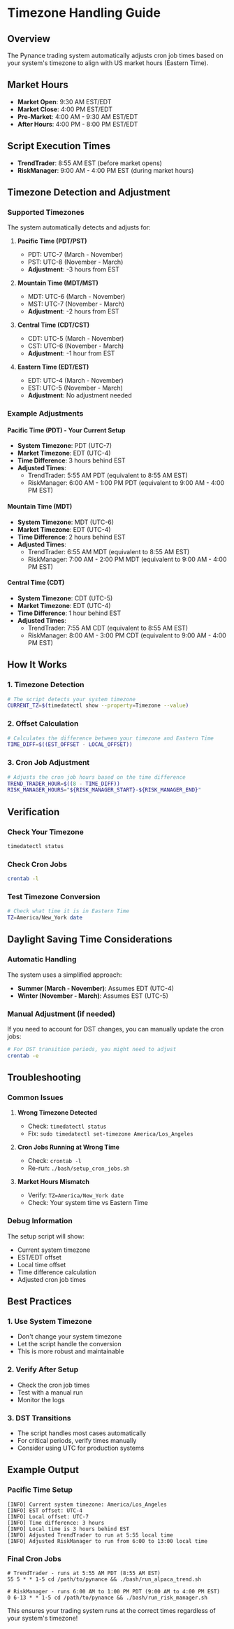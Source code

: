 # Timezone Handling Guide

## Overview
The Pynance trading system automatically adjusts cron job times based on your system's timezone to align with US market hours (Eastern Time).

## Market Hours
- **Market Open**: 9:30 AM EST/EDT
- **Market Close**: 4:00 PM EST/EDT
- **Pre-Market**: 4:00 AM - 9:30 AM EST/EDT
- **After Hours**: 4:00 PM - 8:00 PM EST/EDT

## Script Execution Times
- **TrendTrader**: 8:55 AM EST (before market opens)
- **RiskManager**: 9:00 AM - 4:00 PM EST (during market hours)

## Timezone Detection and Adjustment

### Supported Timezones
The system automatically detects and adjusts for:

1. **Pacific Time (PDT/PST)**
   - PDT: UTC-7 (March - November)
   - PST: UTC-8 (November - March)
   - **Adjustment**: -3 hours from EST

2. **Mountain Time (MDT/MST)**
   - MDT: UTC-6 (March - November)
   - MST: UTC-7 (November - March)
   - **Adjustment**: -2 hours from EST

3. **Central Time (CDT/CST)**
   - CDT: UTC-5 (March - November)
   - CST: UTC-6 (November - March)
   - **Adjustment**: -1 hour from EST

4. **Eastern Time (EDT/EST)**
   - EDT: UTC-4 (March - November)
   - EST: UTC-5 (November - March)
   - **Adjustment**: No adjustment needed

### Example Adjustments

#### Pacific Time (PDT) - Your Current Setup
- **System Timezone**: PDT (UTC-7)
- **Market Timezone**: EDT (UTC-4)
- **Time Difference**: 3 hours behind EST
- **Adjusted Times**:
  - TrendTrader: 5:55 AM PDT (equivalent to 8:55 AM EST)
  - RiskManager: 6:00 AM - 1:00 PM PDT (equivalent to 9:00 AM - 4:00 PM EST)

#### Mountain Time (MDT)
- **System Timezone**: MDT (UTC-6)
- **Market Timezone**: EDT (UTC-4)
- **Time Difference**: 2 hours behind EST
- **Adjusted Times**:
  - TrendTrader: 6:55 AM MDT (equivalent to 8:55 AM EST)
  - RiskManager: 7:00 AM - 2:00 PM MDT (equivalent to 9:00 AM - 4:00 PM EST)

#### Central Time (CDT)
- **System Timezone**: CDT (UTC-5)
- **Market Timezone**: EDT (UTC-4)
- **Time Difference**: 1 hour behind EST
- **Adjusted Times**:
  - TrendTrader: 7:55 AM CDT (equivalent to 8:55 AM EST)
  - RiskManager: 8:00 AM - 3:00 PM CDT (equivalent to 9:00 AM - 4:00 PM EST)

## How It Works

### 1. Timezone Detection
```bash
# The script detects your system timezone
CURRENT_TZ=$(timedatectl show --property=Timezone --value)
```

### 2. Offset Calculation
```bash
# Calculates the difference between your timezone and Eastern Time
TIME_DIFF=$((EST_OFFSET - LOCAL_OFFSET))
```

### 3. Cron Job Adjustment
```bash
# Adjusts the cron job hours based on the time difference
TREND_TRADER_HOUR=$((8 - TIME_DIFF))
RISK_MANAGER_HOURS="${RISK_MANAGER_START}-${RISK_MANAGER_END}"
```

## Verification

### Check Your Timezone
```bash
timedatectl status
```

### Check Cron Jobs
```bash
crontab -l
```

### Test Timezone Conversion
```bash
# Check what time it is in Eastern Time
TZ=America/New_York date
```

## Daylight Saving Time Considerations

### Automatic Handling
The system uses a simplified approach:
- **Summer (March - November)**: Assumes EDT (UTC-4)
- **Winter (November - March)**: Assumes EST (UTC-5)

### Manual Adjustment (if needed)
If you need to account for DST changes, you can manually update the cron jobs:

```bash
# For DST transition periods, you might need to adjust
crontab -e
```

## Troubleshooting

### Common Issues

1. **Wrong Timezone Detected**
   - Check: `timedatectl status`
   - Fix: `sudo timedatectl set-timezone America/Los_Angeles`

2. **Cron Jobs Running at Wrong Time**
   - Check: `crontab -l`
   - Re-run: `./bash/setup_cron_jobs.sh`

3. **Market Hours Mismatch**
   - Verify: `TZ=America/New_York date`
   - Check: Your system time vs Eastern Time

### Debug Information
The setup script will show:
- Current system timezone
- EST/EDT offset
- Local time offset
- Time difference calculation
- Adjusted cron job times

## Best Practices

### 1. **Use System Timezone**
- Don't change your system timezone
- Let the script handle the conversion
- This is more robust and maintainable

### 2. **Verify After Setup**
- Check the cron job times
- Test with a manual run
- Monitor the logs

### 3. **DST Transitions**
- The script handles most cases automatically
- For critical periods, verify times manually
- Consider using UTC for production systems

## Example Output

### Pacific Time Setup
```
[INFO] Current system timezone: America/Los_Angeles
[INFO] EST offset: UTC-4
[INFO] Local offset: UTC-7
[INFO] Time difference: 3 hours
[INFO] Local time is 3 hours behind EST
[INFO] Adjusted TrendTrader to run at 5:55 local time
[INFO] Adjusted RiskManager to run from 6:00 to 13:00 local time
```

### Final Cron Jobs
```
# TrendTrader - runs at 5:55 AM PDT (8:55 AM EST)
55 5 * * 1-5 cd /path/to/pynance && ./bash/run_alpaca_trend.sh

# RiskManager - runs 6:00 AM to 1:00 PM PDT (9:00 AM to 4:00 PM EST)
0 6-13 * * 1-5 cd /path/to/pynance && ./bash/run_risk_manager.sh
```

This ensures your trading system runs at the correct times regardless of your system's timezone!
